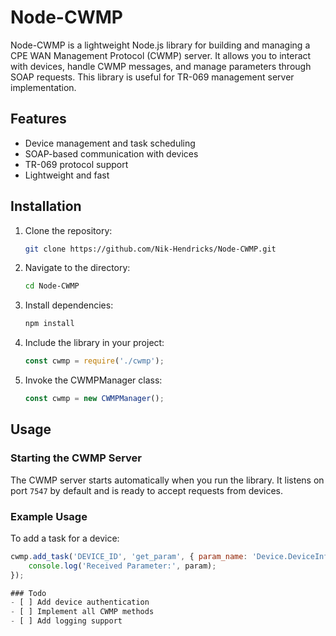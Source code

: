 # Node-CWMP

Node-CWMP is a lightweight Node.js library for building and managing a CPE WAN Management Protocol (CWMP) server. It allows you to interact with devices, handle CWMP messages, and manage parameters through SOAP requests. This library is useful for TR-069 management server implementation.

## Features
- Device management and task scheduling
- SOAP-based communication with devices
- TR-069 protocol support
- Lightweight and fast

## Installation

1. Clone the repository:
    ```bash
    git clone https://github.com/Nik-Hendricks/Node-CWMP.git
    ```
2. Navigate to the directory:
    ```bash
    cd Node-CWMP
    ```
3. Install dependencies:
    ```bash
    npm install
    ```
4. Include the library in your project:
    ```javascript
    const cwmp = require('./cwmp');
    ```
5. Invoke the CWMPManager class:
    ```javascript
    const cwmp = new CWMPManager();
    ```


## Usage

### Starting the CWMP Server
The CWMP server starts automatically when you run the library. It listens on port `7547` by default and is ready to accept requests from devices.

### Example Usage
To add a task for a device:
```javascript
cwmp.add_task('DEVICE_ID', 'get_param', { param_name: 'Device.DeviceInfo.SerialNumber' }, (param) => {
    console.log('Received Parameter:', param);
});

### Todo
- [ ] Add device authentication
- [ ] Implement all CWMP methods
- [ ] Add logging support
